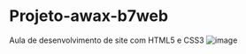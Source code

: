 # Projeto-awax-b7web

 Aula de desenvolvimento de site com HTML5 e CSS3
![image](https://github.com/rodrigogomes11/Projeto-awax-b7web/issues/3)
